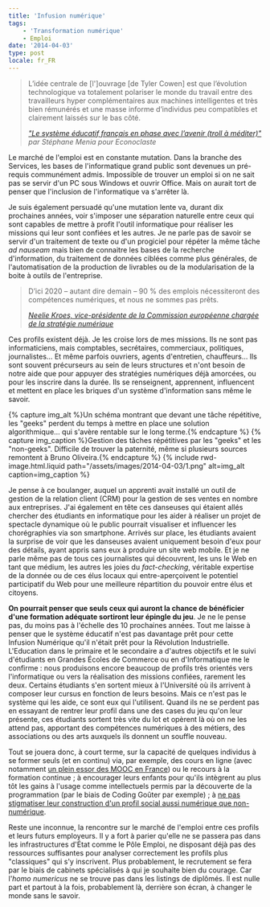 ```yaml
---
title: 'Infusion numérique'
tags:
    - 'Transformation numérique'
    - Emploi
date: '2014-04-03'
type: post
locale: fr_FR
---
```


> L’idée centrale de [l']ouvrage [de Tyler Cowen] est que l’évolution technologique va totalement polariser le monde du travail entre des travailleurs hyper complémentaires aux machines intelligentes et très bien rémunérés et une masse informe d’individus peu compatibles et clairement laissés sur le bas côté.
>
> <cite>["Le système éducatif français en phase avec l’avenir (troll à méditer)"](http://econoclaste.org.free.fr/econoclaste/?p=12046 '"Le système éducatif français en phase avec l’avenir (troll à méditer)", Stéphane Menia ", Econoclaste') par Stéphane Menia pour Econoclaste</cite>

Le marché de l'emploi est en constante mutation. Dans la branche des Services, les bases de l'informatique grand public sont devenues un pré-requis communément admis. Impossible de trouver un emploi si on ne sait pas se servir d'un PC sous Windows et ouvrir Office. Mais on aurait tort de penser que l'inclusion de l'informatique va s'arrêter là.

<!-- more -->

Je suis également persuadé qu'une mutation lente va, durant dix prochaines années, voir s'imposer une séparation naturelle entre ceux qui sont capables de mettre à profit l'outil informatique pour réaliser les missions qui leur sont confiées et les autres. Je ne parle pas de savoir se servir d'un traitement de texte ou d'un progiciel pour répéter la même tâche _ad nauseam_ mais bien de connaitre les bases de la recherche d'information, du traitement de données ciblées comme plus générales, de l'automatisation de la production de livrables ou de la modularisation de la boite à outils de l'entreprise.

> D’ici 2020 – autant dire demain – 90 % des emplois nécessiteront des compétences numériques, et nous ne sommes pas prêts.
>
> <cite>[Neelie Kroes, vice-présidente de la Commission européenne chargée de la stratégie numérique](http://frenchweb.fr/labsence-de-competences-numeriques-est-une-nouvelle-forme-dillettrisme/147096 'Neelie Kroes: « L’absence de compétences numériques est une nouvelle forme d’illettrisme » ", FrenchWeb.fr')</cite>

Ces profils existent déjà. Je les croise lors de mes missions. Ils ne sont pas informaticiens, mais comptables, secrétaires, commerciaux, politiques, journalistes… Et même parfois ouvriers, agents d'entretien, chauffeurs… Ils sont souvent précurseurs au sein de leurs structures et n'ont besoin de notre aide que pour appuyer des stratégies numériques déjà amorcées, ou pour les inscrire dans la durée. Ils se renseignent, apprennent, influencent et mettent en place les briques d'un système d'information sans même le savoir.

{% capture img_alt %}Un schéma montrant que devant une tâche répétitive, les &quot;geeks&quot; perdent du temps à mettre en place une solution algorithmique… qui s'avère rentable sur le long terme.{% endcapture %}
{% capture img_caption %}Gestion des tâches répétitives par les "geeks" et les "non-geeks". Difficile de trouver la paternité, même si plusieurs sources remontent à Bruno Oliveira.{% endcapture %}
{% include rwd-image.html.liquid
path="/assets/images/2014-04-03/1.png"
alt=img_alt
caption=img_caption
%}

Je pense à ce boulanger, auquel un apprenti avait installé un outil de gestion de la relation client (CRM) pour la gestion de ses ventes en nombre aux entreprises. J'ai également en tête ces danseuses qui étaient allés chercher des étudiants en informatique pour les aider à réaliser un projet de spectacle dynamique où le public pourrait visualiser et influencer les chorégraphies via son smartphone. Arrivés sur place, les étudiants avaient la surprise de voir que les danseuses avaient uniquement besoin d'eux pour des détails, ayant appris sans eux à produire un site web mobile. Et je ne parle même pas de tous ces journalistes qui découvrent, les uns le Web en tant que médium, les autres les joies du _fact-checking_, véritable expertise de la donnée ou de ces élus locaux qui entre-aperçoivent le potentiel participatif du Web pour une meilleure répartition du pouvoir entre élus et citoyens.

**On pourrait penser que seuls ceux qui auront la chance de bénéficier d'une formation adéquate sortiront leur épingle du jeu**. Je ne le pense pas, du moins pas à l'échelle des 10 prochaines années. Tout me laisse à penser que le système éducatif n'est pas davantage prêt pour cette Infusion Numérique qu'il n'était prêt pour la Révolution Industrielle. L'Education dans le primaire et le secondaire a d'autres objectifs et le suivi d'étudiants en Grandes Écoles de Commerce ou en d'Informatique me le confirme&nbsp;: nous produisons encore beaucoup de profils très orientés vers l'informatique ou vers la réalisation des missions confiées, rarement les deux. Certains étudiants s'en sortent mieux à l'Université où ils arrivent à composer leur cursus en fonction de leurs besoins. Mais ce n'est pas le système qui les aide, ce sont eux qui l'utilisent. Quand ils ne se perdent pas en essayant de rentrer leur profil dans une des cases du jeu qu'on leur présente, ces étudiants sortent très vite du lot et opèrent là où on ne les attend pas, apportant des compétences numériques à des métiers, des associations ou des arts auxquels ils donnent un souffle nouveau.

Tout se jouera donc, à court terme, sur la capacité de quelques individus à se former seuls (et en continu) via, par exemple, des cours en ligne (avec notamment [un plein essor des MOOC en France](http://www.franceculture.fr/emission-pixel-mooc-les-profs-face-aux-nouveaux-cours-en-ligne-2013-10-04 '"MOOC : les profs face aux nouveaux cours en ligne", Eric Chaverou ", France Culture')) ou le recours à la formation continue ; à encourager leurs enfants pour qu'ils intègrent au plus tôt les gains à l'usage comme intellectuels permis par la découverte de la programmation (par le biais de Coding Goûter par exemple) ; à [ne pas stigmatiser leur construction d'un profil social aussi numérique que non-numérique](http://psychologik.blogspot.fr/2014/03/les-adolescents-les-smartphones-et.html '"Les adolescents, les smartphones et l').

Reste une inconnue, la rencontre sur le marché de l'emploi entre ces profils et leurs futurs employeurs. Il y a fort à parier qu'elle ne se passera pas dans les infrastructures d'État comme le Pôle Emploi, ne disposant déjà pas des ressources suffisantes pour analyser correctement les profils plus "classiques" qui s'y inscrivent. Plus probablement, le recrutement se fera par le biais de cabinets spécialisés à qui je souhaite bien du courage. Car l'_homo numericus_ ne se trouve pas dans les listings de diplômés. Il est nulle part et partout à la fois, probablement là, derrière son écran, à changer le monde sans le savoir.
